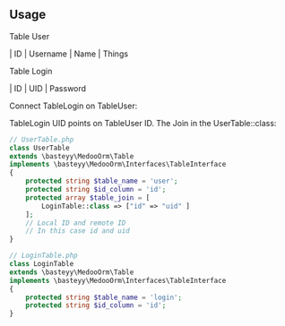 ## Usage

Table User

| ID | Username | Name | Things 

Table Login

| ID | UID | Password 

Connect TableLogin on TableUser:

TableLogin UID points on TableUser ID. The Join in the UserTable::class:

```php 
// UserTable.php
class UserTable
extends \basteyy\MedooOrm\Table
implements \basteyy\MedooOrm\Interfaces\TableInterface
{
    protected string $table_name = 'user';
    protected string $id_column = 'id';
    protected array $table_join = [
        LoginTable::class => ["id" => "uid" ]
    ];
    // Local ID and remote ID
    // In this case id and uid
}

// LoginTable.php
class LoginTable
extends \basteyy\MedooOrm\Table
implements \basteyy\MedooOrm\Interfaces\TableInterface
{
    protected string $table_name = 'login';
    protected string $id_column = 'id';
}
```